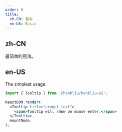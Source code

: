```yaml
---
order: 0
title:
  zh-CN: 基本
  en-US: Basic
---
```


## zh-CN

最简单的用法。

## en-US

The simplest usage.

```jsx
import { Tooltip } from '@hankliu/hankliu-ui';

ReactDOM.render(
  <Tooltip title="prompt text">
    <span>Tooltip will show on mouse enter.</span>
  </Tooltip>,
  mountNode,
);
```
